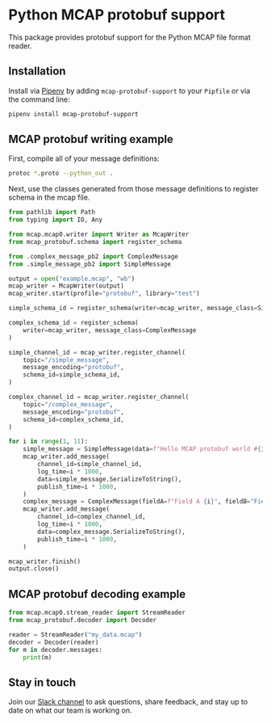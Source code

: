 # Python MCAP protobuf support

This package provides protobuf support for the Python MCAP file format reader.

## Installation

Install via [Pipenv](https://pipenv.pypa.io/en/latest/) by adding `mcap-protobuf-support` to your `Pipfile` or via the command line:

```bash
pipenv install mcap-protobuf-support
```

## MCAP protobuf writing example

First, compile all of your message definitions:

```bash
protoc *.proto --python_out .
```

Next, use the classes generated from those message definitions to register schema in the mcap file.

```python
from pathlib import Path
from typing import IO, Any

from mcap.mcap0.writer import Writer as McapWriter
from mcap_protobuf.schema import register_schema

from .complex_message_pb2 import ComplexMessage
from .simple_message_pb2 import SimpleMessage

output = open("example.mcap", "wb")
mcap_writer = McapWriter(output)
mcap_writer.start(profile="protobuf", library="test")

simple_schema_id = register_schema(writer=mcap_writer, message_class=SimpleMessage)

complex_schema_id = register_schema(
    writer=mcap_writer, message_class=ComplexMessage
)

simple_channel_id = mcap_writer.register_channel(
    topic="/simple_message",
    message_encoding="protobuf",
    schema_id=simple_schema_id,
)

complex_channel_id = mcap_writer.register_channel(
    topic="/complex_message",
    message_encoding="protobuf",
    schema_id=complex_schema_id,
)

for i in range(1, 11):
    simple_message = SimpleMessage(data=f"Hello MCAP protobuf world #{i}!")
    mcap_writer.add_message(
        channel_id=simple_channel_id,
        log_time=i * 1000,
        data=simple_message.SerializeToString(),
        publish_time=i * 1000,
    )
    complex_message = ComplexMessage(fieldA=f"Field A {i}", fieldB="Field B {i}")
    mcap_writer.add_message(
        channel_id=complex_channel_id,
        log_time=i * 1000,
        data=complex_message.SerializeToString(),
        publish_time=i * 1000,
    )

mcap_writer.finish()
output.close()
```

## MCAP protobuf decoding example

```python
from mcap.mcap0.stream_reader import StreamReader
from mcap_protobuf.decoder import Decoder

reader = StreamReader("my_data.mcap")
decoder = Decoder(reader)
for m in decoder.messages:
    print(m)
```

## Stay in touch

Join our [Slack channel](https://foxglove.dev/join-slack) to ask questions, share feedback, and stay up to date on what our team is working on.
